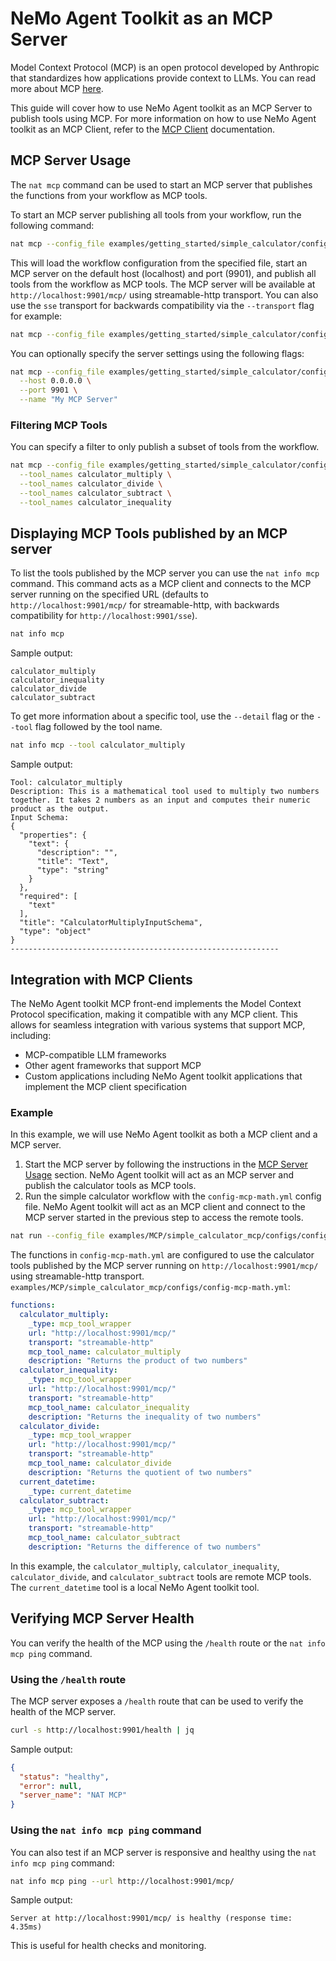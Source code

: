 <!--
SPDX-FileCopyrightText: Copyright (c) 2025, NVIDIA CORPORATION & AFFILIATES. All rights reserved.
SPDX-License-Identifier: Apache-2.0

Licensed under the Apache License, Version 2.0 (the "License");
you may not use this file except in compliance with the License.
You may obtain a copy of the License at

http://www.apache.org/licenses/LICENSE-2.0

Unless required by applicable law or agreed to in writing, software
distributed under the License is distributed on an "AS IS" BASIS,
WITHOUT WARRANTIES OR CONDITIONS OF ANY KIND, either express or implied.
See the License for the specific language governing permissions and
limitations under the License.
-->

# NeMo Agent Toolkit as an MCP Server

Model Context Protocol (MCP) is an open protocol developed by Anthropic that standardizes how applications provide context to LLMs. You can read more about MCP [here](https://modelcontextprotocol.io/introduction).

This guide will cover how to use NeMo Agent toolkit as an MCP Server to publish tools using MCP. For more information on how to use NeMo Agent toolkit as an MCP Client, refer to the [MCP Client](./mcp-client.md) documentation.

## MCP Server Usage

The `nat mcp` command can be used to start an MCP server that publishes the functions from your workflow as MCP tools.

To start an MCP server publishing all tools from your workflow, run the following command:

```bash
nat mcp --config_file examples/getting_started/simple_calculator/configs/config.yml
```

This will load the workflow configuration from the specified file, start an MCP server on the default host (localhost) and port (9901), and publish all tools from the workflow as MCP tools.
The MCP server will be available at `http://localhost:9901/mcp/` using streamable-http transport. You can also use the `sse` transport for backwards compatibility via the `--transport` flag for example:
```bash
nat mcp --config_file examples/getting_started/simple_calculator/configs/config.yml --transport sse
```

You can optionally specify the server settings using the following flags:
```bash
nat mcp --config_file examples/getting_started/simple_calculator/configs/config.yml \
  --host 0.0.0.0 \
  --port 9901 \
  --name "My MCP Server"
```

### Filtering MCP Tools
You can specify a filter to only publish a subset of tools from the workflow.

```bash
nat mcp --config_file examples/getting_started/simple_calculator/configs/config.yml \
  --tool_names calculator_multiply \
  --tool_names calculator_divide \
  --tool_names calculator_subtract \
  --tool_names calculator_inequality
```

## Displaying MCP Tools published by an MCP server

To list the tools published by the MCP server you can use the `nat info mcp` command. This command acts as a MCP client and connects to the MCP server running on the specified URL (defaults to `http://localhost:9901/mcp/` for streamable-http, with backwards compatibility for `http://localhost:9901/sse`).

```bash
nat info mcp
```

Sample output:
```
calculator_multiply
calculator_inequality
calculator_divide
calculator_subtract
```

To get more information about a specific tool, use the `--detail` flag or the `--tool` flag followed by the tool name.

```bash
nat info mcp --tool calculator_multiply
```

Sample output:
```
Tool: calculator_multiply
Description: This is a mathematical tool used to multiply two numbers together. It takes 2 numbers as an input and computes their numeric product as the output.
Input Schema:
{
  "properties": {
    "text": {
      "description": "",
      "title": "Text",
      "type": "string"
    }
  },
  "required": [
    "text"
  ],
  "title": "CalculatorMultiplyInputSchema",
  "type": "object"
}
------------------------------------------------------------
```
## Integration with MCP Clients

The NeMo Agent toolkit MCP front-end implements the Model Context Protocol specification, making it compatible with any MCP client. This allows for seamless integration with various systems that support MCP, including:

- MCP-compatible LLM frameworks
- Other agent frameworks that support MCP
- Custom applications including NeMo Agent toolkit applications that implement the MCP client specification

### Example
In this example, we will use NeMo Agent toolkit as both a MCP client and a MCP server.

1. Start the MCP server by following the instructions in the [MCP Server Usage](#mcp-server-usage) section. NeMo Agent toolkit will act as an MCP server and publish the calculator tools as MCP tools.
2. Run the simple calculator workflow with the `config-mcp-math.yml` config file. NeMo Agent toolkit will act as an MCP client and connect to the MCP server started in the previous step to access the remote tools.
```bash
nat run --config_file examples/MCP/simple_calculator_mcp/configs/config-mcp-math.yml --input "Is 2 times 2 greater than the current hour?"
```

The functions in `config-mcp-math.yml` are configured to use the calculator tools published by the MCP server running on `http://localhost:9901/mcp/` using streamable-http transport.
`examples/MCP/simple_calculator_mcp/configs/config-mcp-math.yml`:
```yaml
functions:
  calculator_multiply:
    _type: mcp_tool_wrapper
    url: "http://localhost:9901/mcp/"
    transport: "streamable-http"
    mcp_tool_name: calculator_multiply
    description: "Returns the product of two numbers"
  calculator_inequality:
    _type: mcp_tool_wrapper
    url: "http://localhost:9901/mcp/"
    transport: "streamable-http"
    mcp_tool_name: calculator_inequality
    description: "Returns the inequality of two numbers"
  calculator_divide:
    _type: mcp_tool_wrapper
    url: "http://localhost:9901/mcp/"
    transport: "streamable-http"
    mcp_tool_name: calculator_divide
    description: "Returns the quotient of two numbers"
  current_datetime:
    _type: current_datetime
  calculator_subtract:
    _type: mcp_tool_wrapper
    url: "http://localhost:9901/mcp/"
    transport: "streamable-http"
    mcp_tool_name: calculator_subtract
    description: "Returns the difference of two numbers"
```
In this example, the `calculator_multiply`, `calculator_inequality`, `calculator_divide`, and `calculator_subtract` tools are remote MCP tools. The `current_datetime` tool is a local NeMo Agent toolkit tool.


## Verifying MCP Server Health
You can verify the health of the MCP using the `/health` route or the `nat info mcp ping` command.

### Using the `/health` route
The MCP server exposes a `/health` route that can be used to verify the health of the MCP server.

```bash
curl -s http://localhost:9901/health | jq
```

Sample output:
```json
{
  "status": "healthy",
  "error": null,
  "server_name": "NAT MCP"
}
```

### Using the `nat info mcp ping` command
You can also test if an MCP server is responsive and healthy using the `nat info mcp ping` command:
```bash
nat info mcp ping --url http://localhost:9901/mcp/
```

Sample output:
```
Server at http://localhost:9901/mcp/ is healthy (response time: 4.35ms)
```
This is useful for health checks and monitoring.
